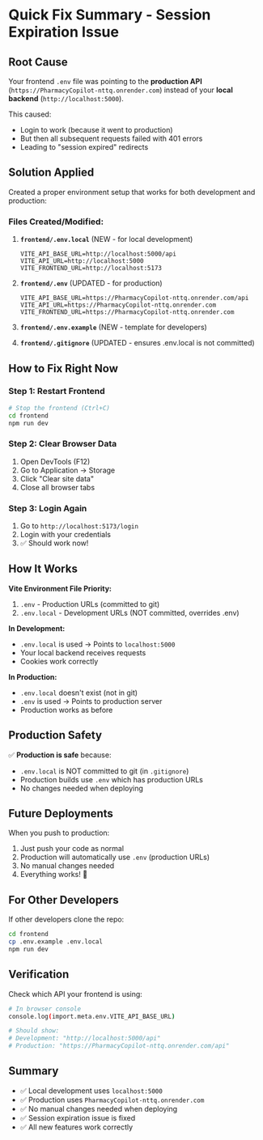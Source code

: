 # Quick Fix Summary - Session Expiration Issue

## Root Cause
Your frontend `.env` file was pointing to the **production API** (`https://PharmacyCopilot-nttq.onrender.com`) instead of your **local backend** (`http://localhost:5000`).

This caused:
- Login to work (because it went to production)
- But then all subsequent requests failed with 401 errors
- Leading to "session expired" redirects

## Solution Applied

Created a proper environment setup that works for both development and production:

### Files Created/Modified:

1. **`frontend/.env.local`** (NEW - for local development)
   ```env
   VITE_API_BASE_URL=http://localhost:5000/api
   VITE_API_URL=http://localhost:5000
   VITE_FRONTEND_URL=http://localhost:5173
   ```

2. **`frontend/.env`** (UPDATED - for production)
   ```env
   VITE_API_BASE_URL=https://PharmacyCopilot-nttq.onrender.com/api
   VITE_API_URL=https://PharmacyCopilot-nttq.onrender.com
   VITE_FRONTEND_URL=https://PharmacyCopilot-nttq.onrender.com
   ```

3. **`frontend/.env.example`** (NEW - template for developers)

4. **`frontend/.gitignore`** (UPDATED - ensures .env.local is not committed)

## How to Fix Right Now

### Step 1: Restart Frontend
```bash
# Stop the frontend (Ctrl+C)
cd frontend
npm run dev
```

### Step 2: Clear Browser Data
1. Open DevTools (F12)
2. Go to Application → Storage
3. Click "Clear site data"
4. Close all browser tabs

### Step 3: Login Again
1. Go to `http://localhost:5173/login`
2. Login with your credentials
3. ✅ Should work now!

## How It Works

**Vite Environment File Priority:**
1. `.env` - Production URLs (committed to git)
2. `.env.local` - Development URLs (NOT committed, overrides .env)

**In Development:**
- `.env.local` is used → Points to `localhost:5000`
- Your local backend receives requests
- Cookies work correctly

**In Production:**
- `.env.local` doesn't exist (not in git)
- `.env` is used → Points to production server
- Production works as before

## Production Safety

✅ **Production is safe** because:
- `.env.local` is NOT committed to git (in `.gitignore`)
- Production builds use `.env` which has production URLs
- No changes needed when deploying

## Future Deployments

When you push to production:
1. Just push your code as normal
2. Production will automatically use `.env` (production URLs)
3. No manual changes needed
4. Everything works! 🎉

## For Other Developers

If other developers clone the repo:
```bash
cd frontend
cp .env.example .env.local
npm run dev
```

## Verification

Check which API your frontend is using:
```bash
# In browser console
console.log(import.meta.env.VITE_API_BASE_URL)

# Should show:
# Development: "http://localhost:5000/api"
# Production: "https://PharmacyCopilot-nttq.onrender.com/api"
```

## Summary

- ✅ Local development uses `localhost:5000`
- ✅ Production uses `PharmacyCopilot-nttq.onrender.com`
- ✅ No manual changes needed when deploying
- ✅ Session expiration issue is fixed
- ✅ All new features work correctly
